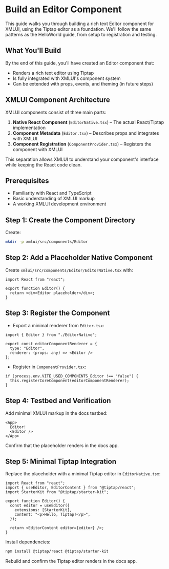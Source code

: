 # Build an Editor Component

This guide walks you through building a rich text Editor component for XMLUI, using the Tiptap editor as a foundation. We'll follow the same patterns as the HelloWorld guide, from setup to registration and testing.

## What You'll Build

By the end of this guide, you'll have created an Editor component that:

- Renders a rich text editor using Tiptap
- Is fully integrated with XMLUI's component system
- Can be extended with props, events, and theming (in future steps)

## XMLUI Component Architecture

XMLUI components consist of three main parts:

1. **Native React Component** (`EditorNative.tsx`) – The actual React/Tiptap implementation
2. **Component Metadata** (`Editor.tsx`) – Describes props and integrates with XMLUI
3. **Component Registration** (`ComponentProvider.tsx`) – Registers the component with XMLUI

This separation allows XMLUI to understand your component's interface while keeping the React code clean.

## Prerequisites

- Familiarity with React and TypeScript
- Basic understanding of XMLUI markup
- A working XMLUI development environment

## Step 1: Create the Component Directory

Create:

```bash
mkdir -p xmlui/src/components/Editor
```

## Step 2: Add a Placeholder Native Component

Create `xmlui/src/components/Editor/EditorNative.tsx` with:

```tsx
import React from "react";

export function Editor() {
  return <div>Editor placeholder</div>;
}
```

## Step 3: Register the Component

- Export a minimal renderer from `Editor.tsx`:

```tsx
import { Editor } from "./EditorNative";

export const editorComponentRenderer = {
  type: "Editor",
  renderer: (props: any) => <Editor />
};
```

- Register in `ComponentProvider.tsx`:

```tsx
if (process.env.VITE_USED_COMPONENTS_Editor !== "false") {
  this.registerCoreComponent(editorComponentRenderer);
}
```

## Step 4: Testbed and Verification

Add minimal XMLUI markup in the docs testbed:

```xmlui-pg display
<App>
  Editor!
  <Editor />
</App>
```

Confirm that the placeholder renders in the docs app.

## Step 5: Minimal Tiptap Integration

Replace the placeholder with a minimal Tiptap editor in `EditorNative.tsx`:

```tsx
import React from "react";
import { useEditor, EditorContent } from "@tiptap/react";
import StarterKit from "@tiptap/starter-kit";

export function Editor() {
  const editor = useEditor({
    extensions: [StarterKit],
    content: "<p>Hello, Tiptap!</p>",
  });

  return <EditorContent editor={editor} />;
}
```

Install dependencies:

```bash
npm install @tiptap/react @tiptap/starter-kit
```

Rebuild and confirm the Tiptap editor renders in the docs app.
